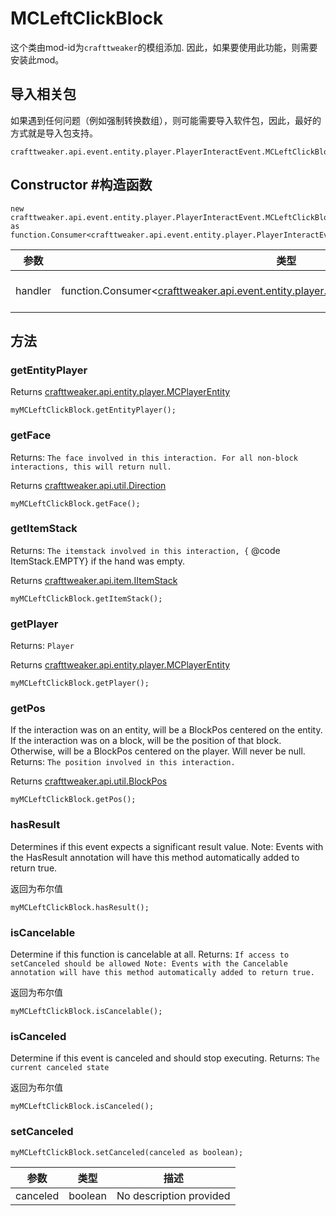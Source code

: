 # MCLeftClickBlock

这个类由mod-id为`crafttweaker`的模组添加. 因此，如果要使用此功能，则需要安装此mod。

## 导入相关包
如果遇到任何问题（例如强制转换数组），则可能需要导入软件包，因此，最好的方式就是导入包支持。
```zenscript
crafttweaker.api.event.entity.player.PlayerInteractEvent.MCLeftClickBlock
```

## Constructor #构造函数
```zenscript
new crafttweaker.api.event.entity.player.PlayerInteractEvent.MCLeftClickBlock(handler as function.Consumer<crafttweaker.api.event.entity.player.PlayerInteractEvent.MCLeftClickBlock>);
```
| 参数      | 类型                                                                                                                                                                    | 描述                      |
| ------- | --------------------------------------------------------------------------------------------------------------------------------------------------------------------- | ----------------------- |
| handler | function.Consumer<[crafttweaker.api.event.entity.player.PlayerInteractEvent.MCLeftClickBlock](/vanilla/api/event/entity/player/PlayerInteractEvent/MCLeftClickBlock)> | No description provided |



## 方法
### getEntityPlayer

Returns [crafttweaker.api.entity.player.MCPlayerEntity](/vanilla/api/entity/player/MCPlayerEntity)

```zenscript
myMCLeftClickBlock.getEntityPlayer();
```

### getFace

Returns: `The face involved in this interaction. For all non-block interactions, this will return null.`

Returns [crafttweaker.api.util.Direction](/vanilla/api/util/Direction)

```zenscript
myMCLeftClickBlock.getFace();
```

### getItemStack

Returns: `The itemstack involved in this interaction, {` @code ItemStack.EMPTY} if the hand was empty.

Returns [crafttweaker.api.item.IItemStack](/vanilla/api/items/IItemStack)

```zenscript
myMCLeftClickBlock.getItemStack();
```

### getPlayer

Returns: `Player`

Returns [crafttweaker.api.entity.player.MCPlayerEntity](/vanilla/api/entity/player/MCPlayerEntity)

```zenscript
myMCLeftClickBlock.getPlayer();
```

### getPos

If the interaction was on an entity, will be a BlockPos centered on the entity. If the interaction was on a block, will be the position of that block. Otherwise, will be a BlockPos centered on the player. Will never be null. Returns: `The position involved in this interaction.`

Returns [crafttweaker.api.util.BlockPos](/vanilla/api/util/BlockPos)

```zenscript
myMCLeftClickBlock.getPos();
```

### hasResult

Determines if this event expects a significant result value. Note: Events with the HasResult annotation will have this method automatically added to return true.

返回为布尔值

```zenscript
myMCLeftClickBlock.hasResult();
```

### isCancelable

Determine if this function is cancelable at all. Returns: `If access to setCanceled should be allowed
 Note:
 Events with the Cancelable annotation will have this method automatically added to return true.`

返回为布尔值

```zenscript
myMCLeftClickBlock.isCancelable();
```

### isCanceled

Determine if this event is canceled and should stop executing. Returns: `The current canceled state`

返回为布尔值

```zenscript
myMCLeftClickBlock.isCanceled();
```

### setCanceled

```zenscript
myMCLeftClickBlock.setCanceled(canceled as boolean);
```

| 参数       | 类型      | 描述                      |
| -------- | ------- | ----------------------- |
| canceled | boolean | No description provided |



